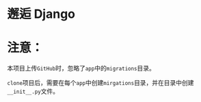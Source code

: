 # 邂逅 Django

# 注意：

本项目上传`GitHub`时，忽略了`app`中的`migrations`目录。

`clone`项目后，需要在每个`app`中创建`mirgations`目录，并在目录中创建`__init__.py`文件。